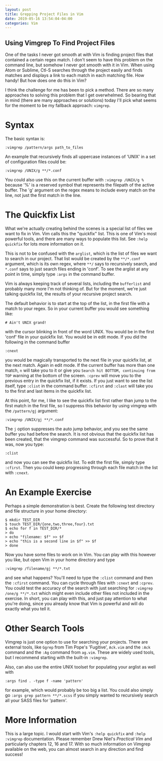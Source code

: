 ```yaml
---
layout: post
title: Grepping Project Files in Vim
date: 2019-05-16 13:54:04-04:00
categories: Vim
---
```

## Using Vimgrep To Find Project Files

One of the tasks I never got smooth at with Vim is finding project files that contained
a certain regex match.  I don't seem to have this problem on the command line, but somehow
I never got smooth with it in Vim.  When using Atom or Sublime, Ctl-S searches through the
project easily and finds matches and displays a link to each match in each matching file.
How handy!  But how does one do this in Vim?

I think the challenge for me has been to pick a method.  There are so many approaches to 
solving this problem that I get overwhelmed.  So bearing that in mind (there are many
approaches or solutions) today I'll pick what seems for the moment to be my fallback approach:
`vimgrep`.

# Syntax

The basic syntax is:
```
:vimgrep /pattern/args path_to_files
```
An example that recursively finds all uppercase instances of 'UNIX' in a set of configuration 
files could be:
```
:vimgrep /UNIX/g **/*.conf
```
You could also use this on the current buffer with `:vimgrep /UNIX/g %` because '%' is a reserved
symbol that represents the filepath of the active buffer.  The 'g' argument on the regex means to
include every match on the line, not just the first match in the line.

# The Quickfix List
What we're actually creating behind the scenes is a special list of files we want to fix in Vim.
Vim calls this the "quickfix" list.  This is one of Vim's most powerful tools, and there are many
ways to populate this list.  See `:help quickfix` for lots more information on it.

This is not to be confused with the `arglist`, which is the list of files we want to search in
our project.  That list would be created by the `**/*.conf` argument, which is its own regex,
where `**/` says to recursively search, and `*.conf` says to just search files ending in 'conf'.
To see the arglist at any point in time, simply type `:args` in the command buffer.

Vim is always keeping track of several lists, including the `bufferlist` and probably many more 
I'm not thinking of.  But for the moment, we're just talking quickfix list, the results of your 
recursive project search.  

The default behavior is to start at the top of the list, in the first file with a match to your
regex.  So in your current buffer you would see something like:
```
# Ain't UNIX grand!
```
with the cursor blinking in front of the word UNIX.  You would be in the first 'conf' file in your
quickfix list.  You would be in edit mode.  If you did the following in the command buffer
```
:cnext
```

you would be magically transported to the next file in your quickfix list, at the next match.  Again in edit mode.  If the
current buffer has more than one match, `n` will take you to it or give you `Search hit BOTTOM, continuing from TOP`
warning at the bottom of the screen. `:cprev` will move you to the previous entry in the quickfix list, if it exists.  If
you just want to see the list itself, type `:clist` in the command buffer.  `:cfirst` and `:clast` will take you to the
first and last items in the quickfix list.  

At this point, for me, I like to see the quickfix list first rather than jump to the first 
match in the first file, so I suppress this behavior by using vimgrep with the `/pattern/gj` 
argument:
```
:vimgrep /UNIX/gj **/*.conf
```
The `j` option suppresses the auto jump behavior, and you see the same buffer you had before
the search.  It is not obvious that the quickfix list has been created, that the vimgrep 
command was successful.  So to prove that it was, now you type:
```
:clist
```
and now you can see the quickfix list.  To edit the first file, simply type `:cfirst`.
Then you could keep progressing through each file match in the list with `:cnext`.

# An Example Exercise
Perhaps a simple demonstration is best.  Create the following test directory and file structure
in your home directory:
```
$ mkdir TEST_DIR
$ touch TEST_DIR/{one,two,three,four}.txt
$ echo for f in TEST_DIR/*
> do
> echo "filename: $f" >> $f
> echo "this is a second line in $f" >> $f
> done
```
Now you have some files to work on in Vim. You can play with this however you like, but open Vim 
in your home directory and type
```
:vimgrep /filename/gj **/*.txt
```
and see what happens?  You'll need to type the `:clist` command and then the `:cfirst` command.
You can cycle through files with `:cnext` and `:cprev`.  You could test the accuracy of the 
search with just searching for `:vimgrep /one/g **/*.txt` which might even include other files
not included in the exercise.  In short, you can play with this, and just pay attention to what
you're doing, since you already know that Vim is powerful and will do exactly what you tell it.

# Other Search Tools

Vimgrep is just one option to use for searching your projects.  There are external tools, like 
`Ggrep` from Tim Pope's 'Fugitive', `Ack.vim` and the `:Ack` command and the `:Ag` command from 
`ag.vim`.  These are widely used tools, but I recommend starting with the built-in `:vimgrep`.  

Also, can also use the entire UNIX toolset for populating your arglist as well with 
```
:args find . -type f -name 'pattern'
```
for example, which would probably be too big a list.  You could also simply go 
`:args grep pattern **/*.scss` if you simply wanted
to recursively search all your SASS files for 'pattern'.  

# More Information

This is a large topic. I would start with Vim's `:help quickfix` and `:help :vimgrep` documentation.  Please
remember Drew Niel's _Practical Vim_ and particularly chapters 12, 16 and 17.  With so much information on
Vimgrep available on the web, you can almost search in any direction and find success!






